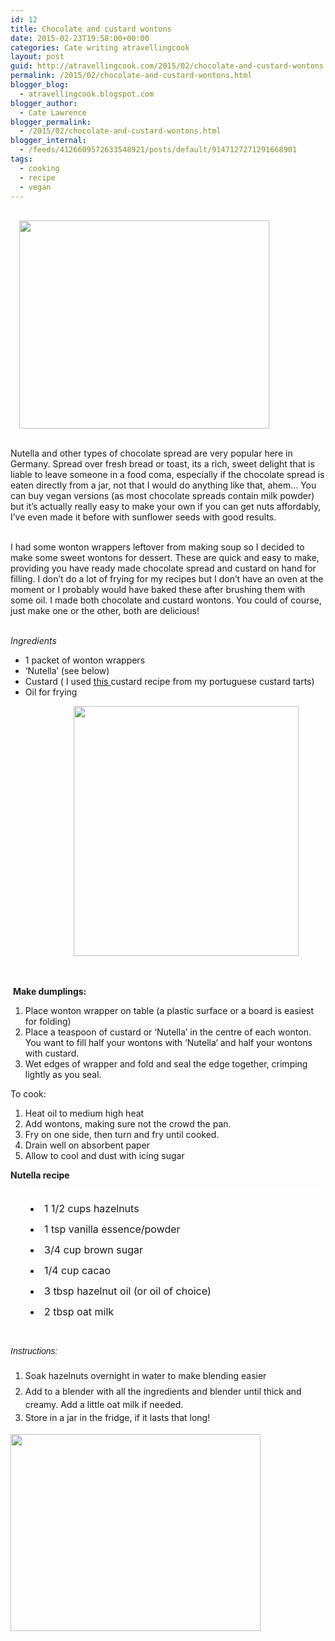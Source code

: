 ```yaml
---
id: 12
title: Chocolate and custard wontons
date: 2015-02-23T19:58:00+00:00
categories: Cate writing atravellingcook
layout: post
guid: http://atravellingcook.com/2015/02/chocolate-and-custard-wontons.html
permalink: /2015/02/chocolate-and-custard-wontons.html
blogger_blog:
  - atravellingcook.blogspot.com
blogger_author:
  - Cate Lawrence
blogger_permalink:
  - /2015/02/chocolate-and-custard-wontons.html
blogger_internal:
  - /feeds/4126609572633548921/posts/default/9147127271291668901
tags:
  - cooking
  - recipe
  - vegan
---
```

                       <a style="margin-left: 1em; margin-right: 1em; text-align: center;" href="http://4.bp.blogspot.com/-5QzYlafOtng/VOty-0zlCWI/AAAAAAAAKss/k9g4Eghe5go/s1600/_DSC0131.JPG"><img src="http://4.bp.blogspot.com/-5QzYlafOtng/VOty-0zlCWI/AAAAAAAAKss/k9g4Eghe5go/s1600/_DSC0131.JPG" alt="" width="400" height="333" border="0" /></a>
  
<br /> Nutella and other types of chocolate spread are very popular here in Germany. Spread over fresh bread or toast, its a rich, sweet delight that is liable to leave someone in a food coma, especially if the chocolate spread is eaten directly from a jar, not that I would do anything like that, ahem&#8230; You can buy vegan versions (as most chocolate spreads contain milk powder) but it&#8217;s actually really easy to make your own if you can get nuts affordably, I&#8217;ve even made it before with sunflower seeds with good results. 




  
<br /> I had some wonton wrappers leftover from making soup so I decided to make some sweet wontons for dessert. These are quick and easy to make, providing you have ready made chocolate spread and custard on hand for filling. I don&#8217;t do a lot of frying for my recipes but I don&#8217;t have an oven at the moment or I probably would have baked these after brushing them with some oil. I made both chocolate and custard wontons. You could of course, just make one or the other, both are delicious! 
  
<br /> _Ingredients_

  * 1 packet of wonton wrappers
  * &#8216;Nutella&#8217; (see below)
  * Custard ( I used <a href="http://atravellingcook.com/2015/02/veganised-portuguese-custard-tarts.html">this </a>custard recipe from my portuguese custard tarts)
  * Oil for frying


                        <a style="margin-left: 1em; margin-right: 1em; text-align: center;" href="http://1.bp.blogspot.com/-ueCEagUeV8k/VOtzJiCEqQI/AAAAAAAAKs4/uyvnnOo4PO0/s1600/won.jpg"><img src="http://1.bp.blogspot.com/-ueCEagUeV8k/VOtzJiCEqQI/AAAAAAAAKs4/uyvnnOo4PO0/s1600/won.jpg" alt="" width="360" height="400" border="0" /></a>



   



   <b>Make dumplings: </b>


  1. Place wonton wrapper on table (a plastic surface or a board is easiest for folding) 
  2. Place a teaspoon of custard or &#8216;Nutella&#8217; in the centre of each wonton. You want to fill half your wontons with ‘Nutella‘ and half your wontons with custard. 
  3. Wet edges of wrapper and fold and seal the edge together, crimping lightly as you seal. 


  To cook:


  1. Heat oil to medium high heat
  2. Add wontons, making sure not the crowd the pan.
  3. Fry on one side, then turn and fry until cooked.
  4. Drain well on absorbent paper
  5. Allow to cool and dust with icing sugar

**Nutella recipe**

<ul style="background-attachment: initial; background-clip: initial; background-image: initial; background-origin: initial; background-position: 0px 0px; background-repeat: initial; background-size: initial; border-top-color: #ffffff; border-top-style: solid; border-width: 3px 0px 0px; box-sizing: border-box; color: #191919; font-size: 16px; line-height: 25px; list-style-position: inside; margin: 0px; padding: 16px 32px; vertical-align: baseline;">
  <li style="background-attachment: initial; background-clip: initial; background-image: initial; background-origin: initial; background-position: 0px 0px; background-repeat: initial; background-size: initial; border: 0px; box-sizing: border-box; margin: 0px 0px 8px; padding: 0px; vertical-align: baseline;">
    1 1/2 cups hazelnuts
  </li>
  <li style="background-attachment: initial; background-clip: initial; background-image: initial; background-origin: initial; background-position: 0px 0px; background-repeat: initial; background-size: initial; border: 0px; box-sizing: border-box; margin: 0px 0px 8px; padding: 0px; vertical-align: baseline;">
    1 tsp vanilla essence/powder
  </li>
  <li style="background-attachment: initial; background-clip: initial; background-image: initial; background-origin: initial; background-position: 0px 0px; background-repeat: initial; background-size: initial; border: 0px; box-sizing: border-box; margin: 0px 0px 8px; padding: 0px; vertical-align: baseline;">
    3/4 cup brown sugar
  </li>
  <li style="background-attachment: initial; background-clip: initial; background-image: initial; background-origin: initial; background-position: 0px 0px; background-repeat: initial; background-size: initial; border: 0px; box-sizing: border-box; margin: 0px 0px 8px; padding: 0px; vertical-align: baseline;">
    1/4 cup cacao
  </li>
  <li style="background-attachment: initial; background-clip: initial; background-image: initial; background-origin: initial; background-position: 0px 0px; background-repeat: initial; background-size: initial; border: 0px; box-sizing: border-box; margin: 0px 0px 8px; padding: 0px; vertical-align: baseline;">
    3 tbsp hazelnut oil (or oil of choice)
  </li>
  <li style="background-attachment: initial; background-clip: initial; background-image: initial; background-origin: initial; background-position: 0px 0px; background-repeat: initial; background-size: initial; border: 0px; box-sizing: border-box; margin: 0px 0px 8px; padding: 0px; vertical-align: baseline;">
    2 tbsp oat milk
  </li>
</ul>


  <span style="color: #191919; font-family: Arial, Helvetica, sans-serif;"><span style="line-height: 25px;"><i>Instructions:</i>



  <ol>
    <li>
      <span style="color: #191919; line-height: 25px;">Soak hazelnuts overnight in water to make blending easier
    </li>
    <li>
      <span style="color: #191919; line-height: 25px;">Add to a blender with all the ingredients and blender until thick and creamy. Add a little oat milk if needed.
    </li>
    <li>
      <span style="color: #191919; line-height: 25px;">Store in a jar in the fridge, if it lasts that long!
    </li>
  </ol>



  <a  href="http://4.bp.blogspot.com/-vUEvyIusBKQ/VOty-Ucb3xI/AAAAAAAAKso/MbZAGwZYX-w/s1600/_DSC0134.JPG"><img src="http://4.bp.blogspot.com/-vUEvyIusBKQ/VOty-Ucb3xI/AAAAAAAAKso/MbZAGwZYX-w/s1600/_DSC0134.JPG" alt="" width="400" height="315" border="0" /></a>
